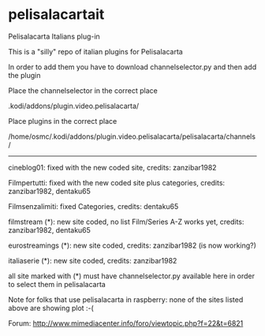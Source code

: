 # pelisalacartait
Pelisalacarta Italians plug-in

This is a "silly" repo of italian plugins for Pelisalacarta

In order to add them you have to download channelselector.py and then add the plugin

Place the channelselector in the correct place

.kodi/addons/plugin.video.pelisalacarta/

Place plugins in the correct place

/home/osmc/.kodi/addons/plugin.video.pelisalacarta/pelisalacarta/channels/

------------------------------------------------------------------
cineblog01: 
fixed with the new coded site, credits: zanzibar1982

Filmpertutti: 
fixed with the new coded site plus categories, credits: zanzibar1982, dentaku65

Filmsenzalimiti: 
fixed Categories, credits: dentaku65

filmstream (*): 
new site coded, no list Film/Series A-Z works yet, credits: zanzibar1982, dentaku65

eurostreamings (*): 
new site coded, credits: zanzibar1982 (is now working?)

italiaserie (*): 
new site coded, credits: zanzibar1982

all site marked with (*) must have channelselector.py available here in order to select them in pelisalacarta

Note for folks that use pelisalacarta in raspberry: none of the sites listed above are showing plot :-(

Forum: http://www.mimediacenter.info/foro/viewtopic.php?f=22&t=6821
